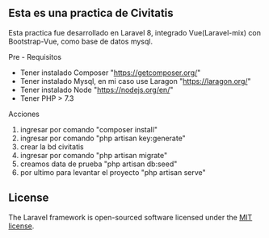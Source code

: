 ## Esta es una practica de  Civitatis
Esta practica fue desarrollado en Laravel 8, integrado Vue(Laravel-mix) con Bootstrap-Vue, como base de datos mysql.

Pre - Requisitos
  - Tener instalado Composer "https://getcomposer.org/"
  - Tener instalado Mysql, en mi caso use Laragon "https://laragon.org/"
  - Tener instalado Node "https://nodejs.org/en/"
  - Tener PHP > 7.3

Acciones
1. ingresar  por comando "composer install"
1. ingresar  por comando "php artisan key:generate"
2. crear la bd civitatis
3. ingresar por comando "php artisan migrate"
4. creamos data de prueba "php artisan db:seed"
5. por ultimo para levantar el proyecto "php artisan serve"

## License

The Laravel framework is open-sourced software licensed under the [MIT license](https://opensource.org/licenses/MIT).
